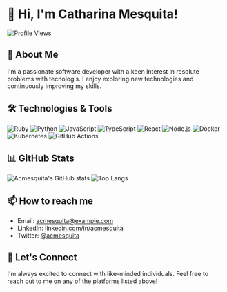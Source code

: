 # 👋 Hi, I'm Catharina Mesquita!

![Profile Views](https://komarev.com/ghpvc/?username=acmesquita&color=blue)

## 🚀 About Me

I'm a passionate software developer with a keen interest in resolute problems with tecnologis. I enjoy exploring new technologies and continuously improving my skills. 

## 🛠️ Technologies & Tools

![Ruby](https://img.shields.io/badge/Ruby-9a0f00?style=for-the-badge&logo=ruby&logoColor=white)
![Python](https://img.shields.io/badge/Python-3776AB?style=for-the-badge&logo=python&logoColor=white)
![JavaScript](https://img.shields.io/badge/JavaScript-F7DF1E?style=for-the-badge&logo=javascript&logoColor=black)
![TypeScript](https://img.shields.io/badge/TypeScript-007ACC?style=for-the-badge&logo=typescript&logoColor=white)
![React](https://img.shields.io/badge/React-20232A?style=for-the-badge&logo=react&logoColor=61DAFB)
![Node.js](https://img.shields.io/badge/Node.js-339933?style=for-the-badge&logo=nodedotjs&logoColor=white)
![Docker](https://img.shields.io/badge/Docker-2496ED?style=for-the-badge&logo=docker&logoColor=white)
![Kubernetes](https://img.shields.io/badge/Kubernetes-326CE5?style=for-the-badge&logo=kubernetes&logoColor=white)
![GitHub Actions](https://img.shields.io/badge/GitHub_Actions-2088FF?style=for-the-badge&logo=github-actions&logoColor=white)

## 📊 GitHub Stats

![Acmesquita's GitHub stats](https://github-readme-stats.vercel.app/api?username=acmesquita&show_icons=true&theme=radical)
![Top Langs](https://github-readme-stats.vercel.app/api/top-langs/?username=acmesquita&layout=compact&theme=radical)

## 📫 How to reach me

- Email: [acmesquita@example.com](mailto:acmesquita@example.com)
- LinkedIn: [linkedin.com/in/acmesquita](https://www.linkedin.com/in/acmesquita)
- Twitter: [@acmesquita](https://twitter.com/acmesquita)

## 🤝 Let's Connect

I'm always excited to connect with like-minded individuals. Feel free to reach out to me on any of the platforms listed above!
